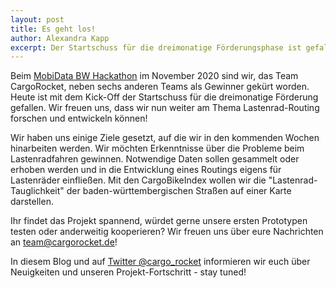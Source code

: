 ```yaml
---
layout: post
title: Es geht los!
author: Alexandra Kapp
excerpt: Der Startschuss für die dreimonatige Förderungsphase ist gefallen.
---
```


Beim [MobiData BW Hackathon](https://vm.baden-wuerttemberg.de/de/politik-zukunft/zukunftskonzepte/mobidata-bw-hackathon/) im November 2020 sind wir, das Team CargoRocket, neben sechs anderen Teams als Gewinner gekürt worden. Heute ist mit dem Kick-Off der Startschuss für die dreimonatige Förderung gefallen. 
Wir freuen uns, dass wir nun weiter am Thema Lastenrad-Routing forschen und entwickeln können!

Wir haben uns einige Ziele gesetzt, auf die wir in den kommenden Wochen hinarbeiten werden. Wir möchten Erkenntnisse über die Probleme beim Lastenradfahren gewinnen. Notwendige Daten sollen gesammelt oder erhoben werden und in die Entwicklung eines Routings eigens für Lastenräder einfließen. Mit den CargoBikeIndex wollen wir die "Lastenrad-Tauglichkeit" der baden-württembergischen Straßen auf einer Karte darstellen.

Ihr findet das Projekt spannend, würdet gerne unsere ersten Prototypen testen oder anderweitig kooperieren? Wir freuen uns über eure Nachrichten an team@cargorocket.de!

In diesem Blog und auf [Twitter @cargo_rocket](https://twitter.com/cargo_rocket) informieren wir euch über Neuigkeiten und unseren Projekt-Fortschritt - stay tuned!